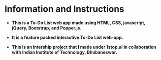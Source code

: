 # Information and Instructions
+ **This is a To-Do List web app made using HTML, CSS, javascript, jQuery, Bootstrap, and Popper.js.**

+ **It is a feature packed interactive To-Do List web-app.**
  
+ **This is an intership project that I made under 1stop.ai in collaboration with Indian Institute of Technology, Bhubaneswar.**

